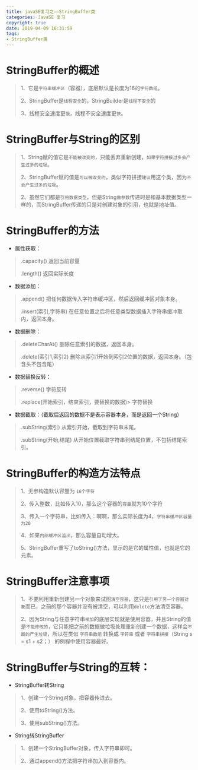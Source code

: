 ```yaml
---
title: javaSE复习之——StringBuffer类
categories: JavaSE 复习
copyright: true
date: 2019-04-09 16:31:59
tags:
- StringBuffer类
---
```

# StringBuffer的概述
> 1、它是`字符串缓冲区`（容器），底层默认是长度为16的`字符数组`。
> 
> 2、StringBuffer是`线程安全`的，StringBuilder是`线程不安全`的
> 
> 3、线程安全速度更`慢`，线程不安全速度更`快`。

<!--more-->

# StringBuffer与String的区别
> 1、String赋的值它是`不能被改变的`，只能丢弃重新创建，`如果字符拼接过多会产生过多的垃圾`。
> 
> 2、StringBuffer赋的值是`可以被改变的`，类似字符拼接`建议`用这个类，因为`不会产生过多的垃圾`。
> 
> 2、虽然它们都是`引用数据类型`，但是String`做参数`传递时是和基本数据类型一样的，而StringBuffer传递的只是对创建对象的引用，也就是地址值。




# StringBuffer的方法
- 属性获取：
> .capacity()
> 返回当前容量
> 
> .length()
> 返回实际长度


- 数据添加：
> 
> .append()
> 把任何数据传入字符串缓冲区，然后返回缓冲区对象本身。
> 
> .insert(索引,字符串)
> 在任意位置之后将任意类型数据插入字符串缓冲取内，返回本身。


- 数据删除：
> 
> .deleteCharAt()
> 删除任意索引的数据，返回本身。
> 
> .delete(索引1,索引2)
> 删除从索引1开始到索引2位置的数据，返回本身。（包含头不包含尾）


- 数据替换反转：
> .reverse()
> 字符反转
> 
> .replace(开始索引，结束索引，要替换的数据)> 
> 字符替换


- 数据截取：（截取后返回的数据不是表示容器本身，而是返回一个String）
> .subString(索引)
> 从索引开始，截取到字符串末尾。
> 
> .subString(开始,结尾)
> 从开始位置截取字符串到结尾位置，不包括结尾索引。	

	


# StringBuffer的构造方法特点
> 1、无参构造默认容量为 `16个字符`
> 
> 2、传入整数，比如传入10，那么这个容器的`容量`就为10个字符
> 
> 3、传入一个字符串，比如传入：啊啊，那么实际长度为4，`字符串缓冲区容量为20`
> 
> 4、如果`内部缓冲区溢出`，那么容量自动增大。
> 
> 5、StringBuffer重写了toString()方法，显示的是它的属性值，也就是它的元素。



# StringBuffer注意事项
> 1、不要利用重新创建另一个对象来试图`清空容器`，这只是`引用了另一个容器对象`而已，之前的那个容器并没有被清空，可以利用`delete`方法清空容器。
> 
> 2、因为String与任意字符串`相加`的底层实现就是使用容器，并且String的值是`不能修改的`，它只能把之前的数据做垃圾处理重新创建一个数据，这样会`不断的产生垃圾`，所以在类似 `字符串数组` 转换成 `字符串` 或者 `字符串拼接`（String s = s1 + s2；） 的例程中使用容器最好。


# StringBuffer与String的互转：
- StringBuffer转String
> 1、创建一个String对象，把容器传进去。
> 
> 2、使用toString()方法。
> 
> 3、使用subString()方法。


- String转StringBuffer
> 1、创建一个StringBuffer对象，传入字符串即可。
> 
> 2、通过append()方法把字符串加入到容器内。